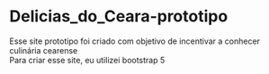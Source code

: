 ﻿# Delicias_do_Ceara-prototipo
 Esse site prototipo foi criado com objetivo de incentivar a conhecer culinária cearense <br>
 Para criar esse site, eu utilizei bootstrap 5
